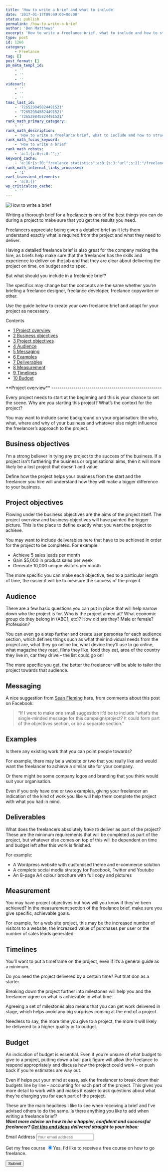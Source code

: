 ```yaml
---
title: 'How to write a brief and what to include'
date: '2017-01-17T09:09:09+00:00'
status: publish
permalink: /how-to-write-a-brief
author: 'Ben Matthews'
excerpt: 'How to write a freelance brief, what to include and how to structure the brief when giving a new project or online job to a freelance consultant.'
type: post
id: 1266
category:
    - Freelance
tag: []
post_format: []
pm_meta_templ_id:
    - ''
    - ''
    - ''
videourl:
    - ''
    - ''
    - ''
tmac_last_id:
    - '726529845824491521'
    - '726529845824491521'
    - '726529845824491521'
rank_math_primary_category:
    - ''
rank_math_description:
    - 'How to write a freelance brief, what to include and how to structure the brief when giving a new project or online job to a freelance consultant.'
rank_math_focus_keyword:
    - 'How to write a brief'
rank_math_robots:
    - 'a:1:{i:0;s:0:"";}'
keyword_cache:
    - 'a:16:{s:20:"freelance statistics";a:8:{s:3:"url";s:21:"/freelance-statistics";s:5:"times";s:0:"";s:7:"between";s:0:"";s:6:"before";s:0:"";s:5:"after";s:0:"";s:4:"case";N;s:8:"nofollow";N;s:9:"newwindow";N;}s:19:"freelance portfolio";a:8:{s:3:"url";s:30:"/courses/freelance-portfolios/";s:5:"times";s:0:"";s:7:"between";s:0:"";s:6:"before";s:0:"";s:5:"after";s:0:"";s:4:"case";N;s:8:"nofollow";N;s:9:"newwindow";N;}s:19:"accounting software";a:8:{s:3:"url";s:33:"/best-online-accounting-software/";s:5:"times";s:0:"";s:7:"between";s:0:"";s:6:"before";s:0:"";s:5:"after";s:0:"";s:4:"case";N;s:8:"nofollow";N;s:9:"newwindow";N;}s:19:"freelance community";a:8:{s:3:"url";s:20:"/freelance-community";s:5:"times";s:0:"";s:7:"between";s:0:"";s:6:"before";s:0:"";s:5:"after";s:0:"";s:4:"case";N;s:8:"nofollow";N;s:9:"newwindow";N;}s:19:"freelance questions";a:8:{s:3:"url";s:20:"/freelance-community";s:5:"times";s:0:"";s:7:"between";s:0:"";s:6:"before";s:0:"";s:5:"after";s:0:"";s:4:"case";N;s:8:"nofollow";N;s:9:"newwindow";N;}s:18:"freelance expenses";a:8:{s:3:"url";s:19:"/freelance-expenses";s:5:"times";s:0:"";s:7:"between";s:0:"";s:6:"before";s:0:"";s:5:"after";s:0:"";s:4:"case";N;s:8:"nofollow";N;s:9:"newwindow";N;}s:18:"freelance training";a:8:{s:3:"url";s:8:"/courses";s:5:"times";s:0:"";s:7:"between";s:0:"";s:6:"before";s:0:"";s:5:"after";s:0:"";s:4:"case";N;s:8:"nofollow";N;s:9:"newwindow";N;}s:15:"freelance tools";a:8:{s:3:"url";s:21:"/best-freelance-tools";s:5:"times";s:0:"";s:7:"between";s:0:"";s:6:"before";s:0:"";s:5:"after";s:0:"";s:4:"case";N;s:8:"nofollow";N;s:9:"newwindow";N;}s:15:"freelance rates";a:8:{s:3:"url";s:16:"/freelance-rates";s:5:"times";s:0:"";s:7:"between";s:0:"";s:6:"before";s:0:"";s:5:"after";s:0:"";s:4:"case";N;s:8:"nofollow";N;s:9:"newwindow";N;}s:14:"freelance work";a:8:{s:3:"url";s:15:"/freelance-work";s:5:"times";s:0:"";s:7:"between";s:0:"";s:6:"before";s:0:"";s:5:"after";s:0:"";s:4:"case";N;s:8:"nofollow";N;s:9:"newwindow";N;}s:14:"freelance jobs";a:8:{s:3:"url";s:15:"/freelance-jobs";s:5:"times";s:0:"";s:7:"between";s:0:"";s:6:"before";s:0:"";s:5:"after";s:0:"";s:4:"case";N;s:8:"nofollow";N;s:9:"newwindow";N;}s:13:"balance sheet";a:8:{s:3:"url";s:46:"https://freetrain.co/balance-sheet-definition/";s:5:"times";s:0:"";s:7:"between";s:0:"";s:6:"before";s:0:"";s:5:"after";s:0:"";s:4:"case";N;s:8:"nofollow";N;s:9:"newwindow";N;}s:7:"courses";a:8:{s:3:"url";s:8:"/courses";s:5:"times";s:0:"";s:7:"between";s:0:"";s:6:"before";s:0:"";s:5:"after";s:0:"";s:4:"case";N;s:8:"nofollow";N;s:9:"newwindow";N;}s:5:"rates";a:8:{s:3:"url";s:16:"/freelance-rates";s:5:"times";s:0:"";s:7:"between";s:0:"";s:6:"before";s:0:"";s:5:"after";s:0:"";s:4:"case";N;s:8:"nofollow";N;s:9:"newwindow";N;}s:4:"ir35";a:8:{s:3:"url";s:5:"/ir35";s:5:"times";s:0:"";s:7:"between";s:0:"";s:6:"before";s:0:"";s:5:"after";s:0:"";s:4:"case";N;s:8:"nofollow";N;s:9:"newwindow";N;}s:13:"keywords_time";i:1565615225;}'
rank_math_internal_links_processed:
    - '1'
eael_transient_elements:
    - 'a:0:{}'
wp_criticalcss_cache:
    - ''
---
```

![How to write a brief](../uploads/2014/11/Freelance-Brief-720x256.png "How to write a brief")

Writing a thorough brief for a freelancer is one of the best things you can do during a project to make sure that you get the results you need.

Freelancers appreciate being given a detailed brief as it lets them understand exactly what is required from the project and what they need to deliver.

Having a detailed freelance brief is also great for the company making the hire, as briefs help make sure that the freelancer has the skills and experience to deliver on the job and that they are clear about delivering the project on time, on budget and to spec.

But what should you include in a freelance brief?

The specifics may change but the concepts are the same whether you’re briefing a freelance designer, freelance developer, freelance copywriter or other.

Use the guide below to create your own freelance brief and adapt for your project as necessary.

<div class="no_bullets" id="toc_container">Contents

- [<span class="toc_number toc_depth_1">1</span> Project overview](#Project_overview)
- [<span class="toc_number toc_depth_1">2</span> Business objectives](#Business_objectives)
- [<span class="toc_number toc_depth_1">3</span> Project objectives](#Project_objectives)
- [<span class="toc_number toc_depth_1">4</span> Audience](#Audience)
- [<span class="toc_number toc_depth_1">5</span> Messaging](#Messaging)
- [<span class="toc_number toc_depth_1">6</span> Examples](#Examples)
- [<span class="toc_number toc_depth_1">7</span> Deliverables](#Deliverables)
- [<span class="toc_number toc_depth_1">8</span> Measurement](#Measurement)
- [<span class="toc_number toc_depth_1">9</span> Timelines](#Timelines)
- [<span class="toc_number toc_depth_1">10</span> Budget](#Budget)

</div><span id="Project_overview">**Project overview**</span>
-------------------------------------------------------

Every project needs to start at the beginning and this is your chance to set the scene. Why are you starting this project? What’s the context for the project?

You may want to include some background on your organisation: the who, what, where and why of your business and whatever else might influence the freelancer’s approach to the project.

<span id="Business_objectives">**Business objectives**</span>
-------------------------------------------------------------

I’m a strong believer in tying any project to the success of the business. If a project isn’t furthering the business or organisational aims, then it will more likely be a lost project that doesn’t add value.

Define how the project helps your business from the start and the freelancer you hire will understand how they will make a bigger difference to your business.

<span id="Project_objectives">**Project objectives**</span>
-----------------------------------------------------------

Flowing under the business objectives are the aims of the project itself. The project overview and business objectives will have painted the bigger picture. This is the place to define exactly what you want the project to achieve.

You may want to include deliverables here that have to be achieved in order for the project to be completed. For example:

- Achieve 5 sales leads per month
- Gain $5,000 in product sales per week
- Generate 10,000 unique visitors per month

The more specific you can make each objective, tied to a particular length of time, the easier it will be to measure the success of the project.

<span id="Audience">**Audience**</span>
---------------------------------------

There are a few basic questions you can put in place that will help narrow down who the project is for. Who is the project aimed at? What economic group do they belong in (ABC1, etc)? How old are they? Male or female? Profession?

You can even go a step further and create user personas for each audience section, which defines things such as what their individual needs from the project are, what they go online for, what device they’ll use to go online, what magazine they read, films they like, food they eat, area of the country they live in, car they drive – the list could go on!

The more specific you get, the better the freelancer will be able to tailor the project towards that audience.

<span id="Messaging">**Messaging**</span>
-----------------------------------------

A nice suggestion from [Sean Fleming](http://seanfleming.com/) here, from comments about this post on Facebook:

> “If I were to make one small suggestion it’d be to include “what’s the single-minded message for this campaign/project? It could form part of the objectives section, or be a separate section.”

<span id="Examples">**Examples**</span>
---------------------------------------

Is there any existing work that you can point people towards?

For example, there may be a website or two that you really like and would want the freelancer to achieve a similar site for your company.

Or there might be some company logos and branding that you think would suit your organisation.

Even if you only have one or two examples, giving your freelancer an indication of the kind of work you like will help them complete the project with what you had in mind.

<span id="Deliverables">**Deliverables**</span>
-----------------------------------------------

What does the freelancers absolutely *have to* deliver as part of the project? These are the minimum requirements that will be completed as part of the project, but whatever else comes on top of this will be dependent on time and budget left after this work is finished.

For example:

- A Wordpress website with customised theme and e-commerce solution
- A complete social media strategy for Facebook, Twitter and Youtube
- An 8-page A4 colour brochure with full copy and pictures

<span id="Measurement">**Measurement**</span>
---------------------------------------------

You may have project objectives but how will you know if they’ve been achieved? In the measurement section of the freelance brief, make sure you give specific, achievable goals.

For example, for a web site project, this may be the increased number of visitors to a website, the increased value of purchases per user or the number of sales leads generated.

<span id="Timelines">**Timelines**</span>
-----------------------------------------

You’ll want to put a timeframe on the project, even if it’s a general guide as a minimum.

Do you need the project delivered by a certain time? Put that don as a starter.

Breaking down the project further into milestones will help you and the freelancer agree on what is achievable in what time.

Agreeing a set of milestones also means that you can get work delivered in stage, which helps avoid any big surprises coming at the end of a project.

Needless to say, the more time you give to a project, the more it will likely be delivered to a higher quality or to budget.

<span id="Budget">**Budget**</span>
-----------------------------------

An indication of budget is essential. Even if you’re unsure of what budget to give to a project, putting down a ball park figure will allow the freelance to respond appropriately and discuss how the project could work – or push back if you’re estimates are way out.

Even if helps put your mind at ease, ask the freelancer to break down their budgets line by line – accounting for each part of the project. This gives you more detail to work with and makes it easier to ask questions about what they’re charging you for each part of the project.

These are the main headlines I like to see when receiving a brief and I’ve advised others to do the same. Is there anything you like to add when writing a freelance brief?  
***Want more advice on how to be a happier, confident and successful freelancer? [Get tips and ideas](http://eepurl.com/0UZsf) delivered straight to your inbox:*** <script>(function() {
	window.mc4wp = window.mc4wp || {
		listeners: [],
		forms: {
			on: function(evt, cb) {
				window.mc4wp.listeners.push(
					{
						event   : evt,
						callback: cb
					}
				);
			}
		}
	}
})();
</script>

<form class="mc4wp-form mc4wp-form-1526 mc4wp-form-theme mc4wp-form-theme-red" data-id="1526" data-name="Default sign-up form" id="mc4wp-form-6" method="post"><div class="mc4wp-form-fields"> <label>Email Address</label> <input name="EMAIL" placeholder="Your email address" required="" type="email"></input>

 <label>Get my free course</label> <label> <input checked="checked" name="MMERGE1" type="radio" value="Yes, I'd like to receive a free 30 day course on how to go freelance."></input><span>Yes, I'd like to receive a free course on how to go freelance.</span> </label>

 <input type="submit" value="Submit"></input>

 </div><label style="display: none !important;">Leave this field empty if you're human: <input autocomplete="off" name="_mc4wp_honeypot" tabindex="-1" type="text" value=""></input></label><input name="_mc4wp_timestamp" type="hidden" value="1617708153"></input><input name="_mc4wp_form_id" type="hidden" value="1526"></input><input name="_mc4wp_form_element_id" type="hidden" value="mc4wp-form-6"></input><div class="mc4wp-response"></div></form>